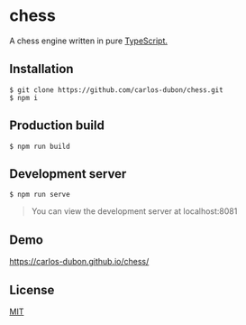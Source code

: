 # chess

A chess engine written in pure [TypeScript.](https://www.typescriptlang.org/)

## Installation

    $ git clone https://github.com/carlos-dubon/chess.git
    $ npm i

## Production build

    $ npm run build

## Development server

    $ npm run serve

> You can view the development server at localhost:8081

## Demo

https://carlos-dubon.github.io/chess/

## License

[MIT](https://github.com/carlos-dubon/chess/blob/master/LICENSE)
